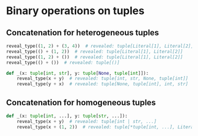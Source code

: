 # Binary operations on tuples

## Concatenation for heterogeneous tuples

```py
reveal_type((1, 2) + (3, 4))  # revealed: tuple[Literal[1], Literal[2], Literal[3], Literal[4]]
reveal_type(() + (1, 2))  # revealed: tuple[Literal[1], Literal[2]]
reveal_type((1, 2) + ())  # revealed: tuple[Literal[1], Literal[2]]
reveal_type(() + ())  # revealed: tuple[()]

def _(x: tuple[int, str], y: tuple[None, tuple[int]]):
    reveal_type(x + y)  # revealed: tuple[int, str, None, tuple[int]]
    reveal_type(y + x)  # revealed: tuple[None, tuple[int], int, str]
```

## Concatenation for homogeneous tuples

```py
def _(x: tuple[int, ...], y: tuple[str, ...]):
    reveal_type(x + y)  # revealed: tuple[int | str, ...]
    reveal_type(x + (1, 2))  # revealed: tuple[*tuple[int, ...], Literal[1], Literal[2]]
```
